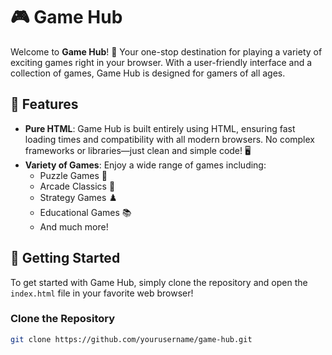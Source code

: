 # 🎮 Game Hub

Welcome to **Game Hub**! 🎉 Your one-stop destination for playing a variety of exciting games right in your browser. With a user-friendly interface and a collection of games, Game Hub is designed for gamers of all ages.

## 🌟 Features

- **Pure HTML**: Game Hub is built entirely using HTML, ensuring fast loading times and compatibility with all modern browsers. No complex frameworks or libraries—just clean and simple code! 🖥️
- **Variety of Games**: Enjoy a wide range of games including:
  - Puzzle Games 🧩
  - Arcade Classics 🎯
  - Strategy Games ♟️
  - Educational Games 📚
  - And much more!

## 🚀 Getting Started

To get started with Game Hub, simply clone the repository and open the `index.html` file in your favorite web browser!

### Clone the Repository

```bash
git clone https://github.com/yourusername/game-hub.git
